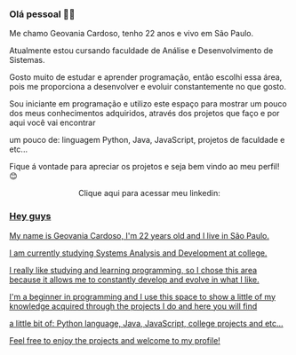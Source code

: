### Olá pessoal 👋😊
Me chamo Geovania Cardoso, tenho 22 anos e vivo em São Paulo.

Atualmente estou cursando faculdade de Análise e Desenvolvimento de Sistemas.

Gosto muito de estudar e aprender programação, então escolhi essa área, pois me proporciona a desenvolver e evoluir constantemente no que gosto.

Sou iniciante em programação e utilizo este espaço para mostrar um pouco dos meus conhecimentos adquiridos, através dos projetos que faço e por aqui você vai encontrar 

um pouco de: linguagem Python, Java, JavaScript, projetos de faculdade e etc... 

Fique á vontade para apreciar os projetos e seja bem vindo ao meu perfil! 😊 

<p align="center">Clique aqui para acessar meu linkedin:<a href="https://www.linkedin.com/in/geovania-cardoso-96a047177/"><i></i>


### Hey guys
My name is Geovania Cardoso, I'm 22 years old and I live in São Paulo.

I am currently studying Systems Analysis and Development at college.

I really like studying and learning programming, so I chose this area because it allows me to constantly develop and evolve in what I like.

I'm a beginner in programming and I use this space to show a little of my knowledge acquired through the projects I do and here you will find

a little bit of: Python language, Java, JavaScript, college projects and etc...

Feel free to enjoy the projects and welcome to my profile!
